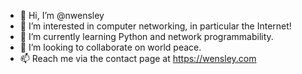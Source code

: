 - 👋 Hi, I’m @nwensley
- 👀 I’m interested in computer networking, in particular the Internet!
- 🌱 I’m currently learning Python and network programmability.
- 💞️ I’m looking to collaborate on world peace.
- 📫 Reach me via the contact page at https://wensley.com

<!---
nwensley/nwensley is a ✨ special ✨ repository because its `README.md` (this file) appears on your GitHub profile.
You can click the Preview link to take a look at your changes.
--->
